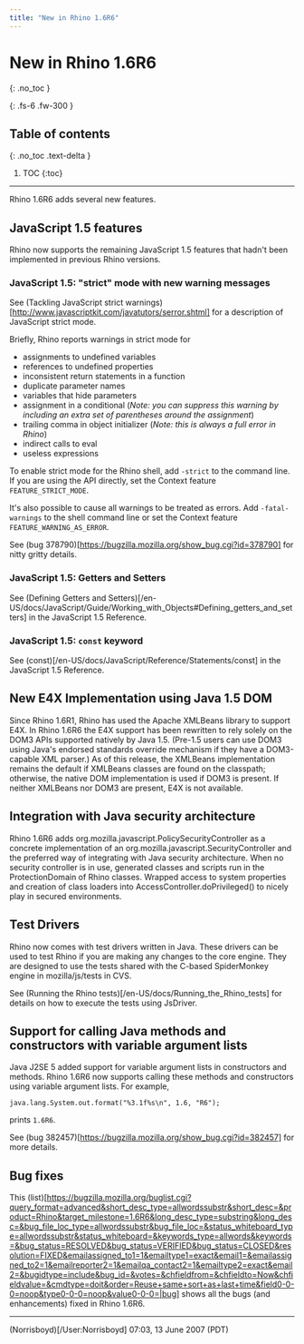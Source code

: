 ```yaml
---
title: "New in Rhino 1.6R6"
---
```

# New in Rhino 1.6R6
{: .no_toc }

{: .fs-6 .fw-300 }

## Table of contents
{: .no_toc .text-delta }

1. TOC
{:toc}

---
Rhino 1.6R6 adds several new features.

## JavaScript 1.5 features

Rhino now supports the remaining JavaScript 1.5 features that hadn't been implemented in previous Rhino versions.

### JavaScript 1.5: "strict" mode with new warning messages

See (Tackling JavaScript strict warnings)[http://www.javascriptkit.com/javatutors/serror.shtml] for a description of JavaScript strict mode.

Briefly, Rhino reports warnings in strict mode for

- assignments to undefined variables
- references to undefined properties
- inconsistent return statements in a function
- duplicate parameter names
- variables that hide parameters
- assignment in a conditional (_Note: you can suppress this warning by including an extra set of parentheses around the assignment_)
- trailing comma in object initializer (_Note: this is always a full error in Rhino_)
- indirect calls to eval
- useless expressions

To enable strict mode for the Rhino shell, add `-strict` to the command line. If you are using the API directly, set the Context feature `FEATURE_STRICT_MODE`.

It's also possible to cause all warnings to be treated as errors. Add `-fatal-warnings` to the shell command line or set the Context feature `FEATURE_WARNING_AS_ERROR`.

See (bug 378790)[https://bugzilla.mozilla.org/show_bug.cgi?id=378790] for nitty gritty details.

### JavaScript 1.5: Getters and Setters

See (Defining Getters and Setters)[/en-US/docs/JavaScript/Guide/Working_with_Objects#Defining_getters_and_setters] in the JavaScript 1.5 Reference.

### JavaScript 1.5: `const` keyword

See (const)[/en-US/docs/JavaScript/Reference/Statements/const] in the JavaScript 1.5 Reference.

## New E4X Implementation using Java 1.5 DOM

Since Rhino 1.6R1, Rhino has used the Apache XMLBeans library to support E4X. In Rhino 1.6R6 the E4X support has been rewritten to rely solely on the DOM3 APIs supported natively by Java 1.5. (Pre-1.5 users can use DOM3 using Java's endorsed standards override mechanism if they have a DOM3-capable XML parser.) As of this release, the XMLBeans implementation remains the default if XMLBeans classes are found on the classpath; otherwise, the native DOM implementation is used if DOM3 is present. If neither XMLBeans nor DOM3 are present, E4X is not available.

## Integration with Java security architecture

Rhino 1.6R6 adds org.mozilla.javascript.PolicySecurityController as a concrete implementation of an org.mozilla.javascript.SecurityController and the preferred way of integrating with Java security architecture. When no security controller is in use, generated classes and scripts run in the ProtectionDomain of Rhino classes. Wrapped access to system properties and creation of class loaders into AccessController.doPrivileged() to nicely play in secured environments.

## Test Drivers

Rhino now comes with test drivers written in Java. These drivers can be used to test Rhino if you are making any changes to the core engine. They are designed to use the tests shared with the C-based SpiderMonkey engine in mozilla/js/tests in CVS.

See (Running the Rhino tests)[/en-US/docs/Running_the_Rhino_tests] for details on how to execute the tests using JsDriver.

## Support for calling Java methods and constructors with variable argument lists

Java J2SE 5 added support for variable argument lists in constructors and methods. Rhino 1.6R6 now supports calling these methods and constructors using variable argument lists. For example,

```
java.lang.System.out.format("%3.1f%s\n", 1.6, "R6");
```

prints `1.6R6`.

See (bug 382457)[https://bugzilla.mozilla.org/show_bug.cgi?id=382457] for more details.

## Bug fixes

This (list)[https://bugzilla.mozilla.org/buglist.cgi?query_format=advanced&short_desc_type=allwordssubstr&short_desc=&product=Rhino&target_milestone=1.6R6&long_desc_type=substring&long_desc=&bug_file_loc_type=allwordssubstr&bug_file_loc=&status_whiteboard_type=allwordssubstr&status_whiteboard=&keywords_type=allwords&keywords=&bug_status=RESOLVED&bug_status=VERIFIED&bug_status=CLOSED&resolution=FIXED&emailassigned_to1=1&emailtype1=exact&email1=&emailassigned_to2=1&emailreporter2=1&emailqa_contact2=1&emailtype2=exact&email2=&bugidtype=include&bug_id=&votes=&chfieldfrom=&chfieldto=Now&chfieldvalue=&cmdtype=doit&order=Reuse+same+sort+as+last+time&field0-0-0=noop&type0-0-0=noop&value0-0-0=|bug] shows all the bugs (and enhancements) fixed in Rhino 1.6R6.



---

(Norrisboyd)[/User:Norrisboyd] 07:03, 13 June 2007 (PDT)